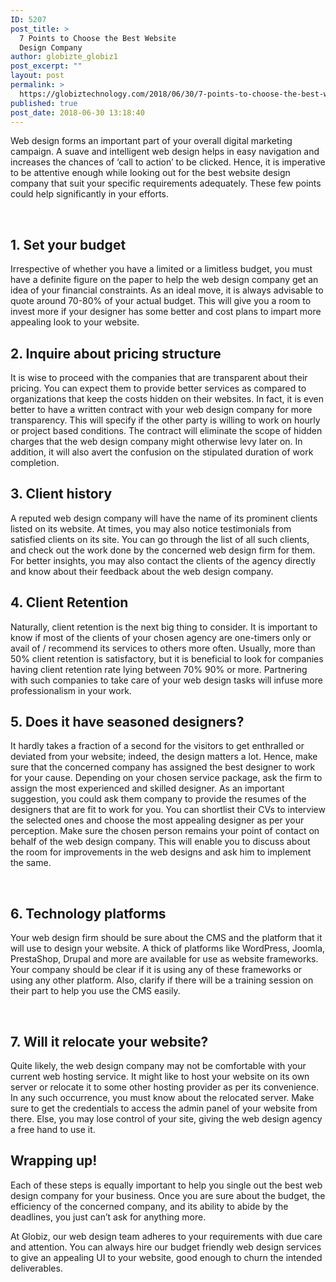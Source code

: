 ```yaml
---
ID: 5207
post_title: >
  7 Points to Choose the Best Website
  Design Company
author: globizte_globiz1
post_excerpt: ""
layout: post
permalink: >
  https://globiztechnology.com/2018/06/30/7-points-to-choose-the-best-website-design-company/
published: true
post_date: 2018-06-30 13:18:40
---
```

Web design forms an important part of your overall digital marketing campaign. A suave and intelligent web design helps in easy navigation and increases the chances of ‘call to action’ to be clicked. Hence, it is imperative to be attentive enough while looking out for the best website design company that suit your specific requirements adequately. These few points could help significantly in your efforts.

<strong> </strong>
<h2>1. Set your budget</h2>
Irrespective of whether you have a limited or a limitless budget, you must have a definite figure on the paper to help the web design company get an idea of your financial constraints. As an ideal move, it is always advisable to quote around 70-80% of your actual budget. This will give you a room to invest more if your designer has some better and cost plans to impart more appealing look to your website.
<h2>2. Inquire about pricing structure</h2>
It is wise to proceed with the companies that are transparent about their pricing. You can expect them to provide better services as compared to organizations that keep the costs hidden on their websites. In fact, it is even better to have a written contract with your web design company for more transparency. This will specify if the other party is willing to work on hourly or project based conditions. The contract will eliminate the scope of hidden charges that the web design company might otherwise levy later on. In addition, it will also avert the confusion on the stipulated duration of work completion.
<h2>3. Client history</h2>
A reputed web design company will have the name of its prominent clients listed on its website. At times, you may also notice testimonials from satisfied clients on its site. You can go through the list of all such clients, and check out the work done by the concerned web design firm for them. For better insights, you may also contact the clients of the agency directly and know about their feedback about the web design company.
<h2>4. Client Retention</h2>
Naturally, client retention is the next big thing to consider. It is important to know if most of the clients of your chosen agency are one-timers only or avail of / recommend its services to others more often. Usually, more than 50% client retention is satisfactory, but it is beneficial to look for companies having client retention rate lying between 70% 90% or more. Partnering with such companies to take care of your web design tasks will infuse more professionalism in your work.
<h2>5. Does it have seasoned designers?</h2>
It hardly takes a fraction of a second for the visitors to get enthralled or deviated from your website; indeed, the design matters a lot. Hence, make sure that the concerned company has assigned the best designer to work for your cause. Depending on your chosen service package, ask the firm to assign the most experienced and skilled designer. As an important suggestion, you could ask them company to provide the resumes of the designers that are fit to work for you. You can shortlist their CVs to interview the selected ones and choose the most appealing designer as per your perception. Make sure the chosen person remains your point of contact on behalf of the web design company. This will enable you to discuss about the room for improvements in the web designs and ask him to implement the same.

&nbsp;
<h2>6. Technology platforms</h2>
Your web design firm should be sure about the CMS and the platform that it will use to design your website. A thick of platforms like WordPress, Joomla, PrestaShop, Drupal and more are available for use as website frameworks. Your company should be clear if it is using any of these frameworks or using any other platform. Also, clarify if there will be a training session on their part to help you use the CMS easily.

&nbsp;
<h2>7. Will it relocate your website?</h2>
Quite likely, the web design company may not be comfortable with your current web hosting service. It might like to host your website on its own server or relocate it to some other hosting provider as per its convenience. In any such occurrence, you must know about the relocated server. Make sure to get the credentials to access the admin panel of your website from there. Else, you may lose control of your site, giving the web design agency a free hand to use it.
<h2>Wrapping up!</h2>
Each of these steps is equally important to help you single out the best web design company for your business. Once you are sure about the budget, the efficiency of the concerned company, and its ability to abide by the deadlines, you just can’t ask for anything more.

At Globiz, our web design team adheres to your requirements with due care and attention. You can always hire our budget friendly web design services to give an appealing UI to your website, good enough to churn the intended deliverables.